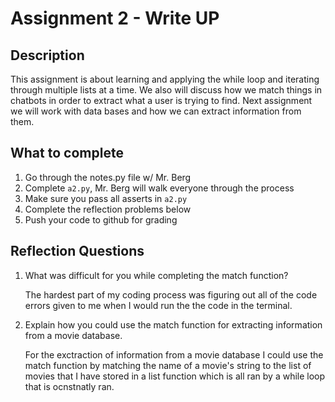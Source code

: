 # Assignment 2 - Write UP

## Description
This assignment is about learning and applying the while loop and iterating through multiple lists at a time.  We also will discuss how we match things in chatbots in order to extract what a user is trying to find.  Next assignment we will work with data bases and how we can extract information from them.

## What to complete
1. Go through the notes.py file w/ Mr. Berg
2. Complete `a2.py`, Mr. Berg will walk everyone through the process
3. Make sure you pass all asserts in `a2.py`
4. Complete the reflection problems below
5. Push your code to github for grading

## Reflection Questions
1. What was difficult for you while completing the match function?

    The hardest part of my coding process was figuring out all of the code errors given to me when I would run the the code in the terminal.

2. Explain how you could use the match function for extracting information from a movie database.

    For the exctraction of information from a movie database I could use the match function by matching the name of a movie's string to the list of movies that I have stored in a list function which is all ran by a while loop that is ocnstnatly ran. 


